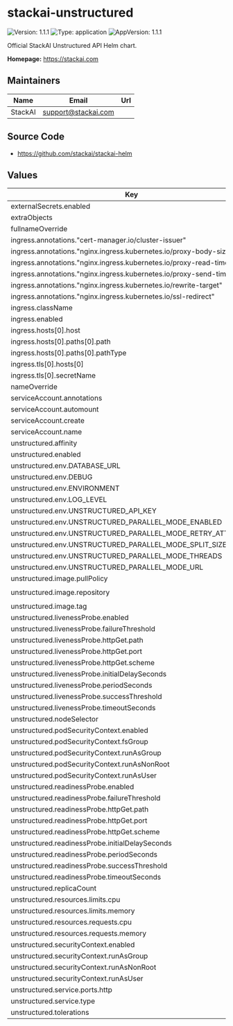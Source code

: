 # stackai-unstructured

![Version: 1.1.1](https://img.shields.io/badge/Version-1.1.1-informational?style=flat-square) ![Type: application](https://img.shields.io/badge/Type-application-informational?style=flat-square) ![AppVersion: 1.1.1](https://img.shields.io/badge/AppVersion-1.1.1-informational?style=flat-square)

Official StackAI Unstructured API Helm chart.

**Homepage:** <https://stackai.com>

## Maintainers

| Name | Email | Url |
| ---- | ------ | --- |
| StackAI | <support@stackai.com> |  |

## Source Code

* <https://github.com/stackai/stackai-helm>

## Values

| Key | Type | Default | Description |
|-----|------|---------|-------------|
| externalSecrets.enabled | bool | `false` |  |
| extraObjects | list | `[]` |  |
| fullnameOverride | string | `""` |  |
| ingress.annotations."cert-manager.io/cluster-issuer" | string | `"letsencrypt-prod"` |  |
| ingress.annotations."nginx.ingress.kubernetes.io/proxy-body-size" | string | `"50m"` |  |
| ingress.annotations."nginx.ingress.kubernetes.io/proxy-read-timeout" | string | `"300"` |  |
| ingress.annotations."nginx.ingress.kubernetes.io/proxy-send-timeout" | string | `"300"` |  |
| ingress.annotations."nginx.ingress.kubernetes.io/rewrite-target" | string | `"/"` |  |
| ingress.annotations."nginx.ingress.kubernetes.io/ssl-redirect" | string | `"false"` |  |
| ingress.className | string | `"nginx"` |  |
| ingress.enabled | bool | `true` |  |
| ingress.hosts[0].host | string | `"unstructured-api.yourdomain.com"` |  |
| ingress.hosts[0].paths[0].path | string | `"/"` |  |
| ingress.hosts[0].paths[0].pathType | string | `"Prefix"` |  |
| ingress.tls[0].hosts[0] | string | `"unstructured-api.yourdomain.com"` |  |
| ingress.tls[0].secretName | string | `"unstructured-tls"` |  |
| nameOverride | string | `""` |  |
| serviceAccount.annotations | object | `{}` |  |
| serviceAccount.automount | bool | `true` |  |
| serviceAccount.create | bool | `true` |  |
| serviceAccount.name | string | `""` |  |
| unstructured.affinity | object | `{}` |  |
| unstructured.enabled | bool | `true` |  |
| unstructured.env.DATABASE_URL | string | `""` |  |
| unstructured.env.DEBUG | string | `"false"` |  |
| unstructured.env.ENVIRONMENT | string | `"production"` |  |
| unstructured.env.LOG_LEVEL | string | `"INFO"` |  |
| unstructured.env.UNSTRUCTURED_API_KEY | string | `""` |  |
| unstructured.env.UNSTRUCTURED_PARALLEL_MODE_ENABLED | string | `"false"` |  |
| unstructured.env.UNSTRUCTURED_PARALLEL_MODE_RETRY_ATTEMPTS | string | `"2"` |  |
| unstructured.env.UNSTRUCTURED_PARALLEL_MODE_SPLIT_SIZE | string | `"1"` |  |
| unstructured.env.UNSTRUCTURED_PARALLEL_MODE_THREADS | string | `"3"` |  |
| unstructured.env.UNSTRUCTURED_PARALLEL_MODE_URL | string | `""` |  |
| unstructured.image.pullPolicy | string | `"IfNotPresent"` |  |
| unstructured.image.repository | string | `"downloads.unstructured.io/unstructured-io/unstructured-api"` |  |
| unstructured.image.tag | string | `"0.0.80"` |  |
| unstructured.livenessProbe.enabled | bool | `true` |  |
| unstructured.livenessProbe.failureThreshold | int | `3` |  |
| unstructured.livenessProbe.httpGet.path | string | `"/general/v0/general"` |  |
| unstructured.livenessProbe.httpGet.port | string | `"http"` |  |
| unstructured.livenessProbe.httpGet.scheme | string | `"HTTP"` |  |
| unstructured.livenessProbe.initialDelaySeconds | int | `30` |  |
| unstructured.livenessProbe.periodSeconds | int | `30` |  |
| unstructured.livenessProbe.successThreshold | int | `1` |  |
| unstructured.livenessProbe.timeoutSeconds | int | `10` |  |
| unstructured.nodeSelector | object | `{}` |  |
| unstructured.podSecurityContext.enabled | bool | `true` |  |
| unstructured.podSecurityContext.fsGroup | int | `1000` |  |
| unstructured.podSecurityContext.runAsGroup | int | `1000` |  |
| unstructured.podSecurityContext.runAsNonRoot | bool | `true` |  |
| unstructured.podSecurityContext.runAsUser | int | `1000` |  |
| unstructured.readinessProbe.enabled | bool | `true` |  |
| unstructured.readinessProbe.failureThreshold | int | `3` |  |
| unstructured.readinessProbe.httpGet.path | string | `"/general/v0/general"` |  |
| unstructured.readinessProbe.httpGet.port | string | `"http"` |  |
| unstructured.readinessProbe.httpGet.scheme | string | `"HTTP"` |  |
| unstructured.readinessProbe.initialDelaySeconds | int | `10` |  |
| unstructured.readinessProbe.periodSeconds | int | `10` |  |
| unstructured.readinessProbe.successThreshold | int | `1` |  |
| unstructured.readinessProbe.timeoutSeconds | int | `5` |  |
| unstructured.replicaCount | int | `1` |  |
| unstructured.resources.limits.cpu | string | `"1000m"` |  |
| unstructured.resources.limits.memory | string | `"1Gi"` |  |
| unstructured.resources.requests.cpu | string | `"200m"` |  |
| unstructured.resources.requests.memory | string | `"512Mi"` |  |
| unstructured.securityContext.enabled | bool | `true` |  |
| unstructured.securityContext.runAsGroup | int | `1000` |  |
| unstructured.securityContext.runAsNonRoot | bool | `true` |  |
| unstructured.securityContext.runAsUser | int | `1000` |  |
| unstructured.service.ports.http | int | `8000` |  |
| unstructured.service.type | string | `"ClusterIP"` |  |
| unstructured.tolerations | list | `[]` |  |
